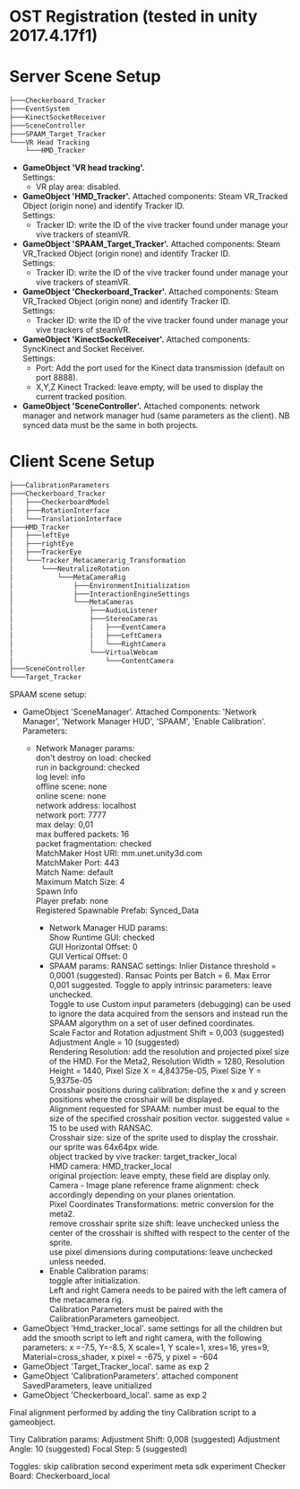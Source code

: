 # OST Registration (tested in unity 2017.4.17f1)
 # Server Scene Setup
```bash 
├───Checkerboard_Tracker
├───EventSystem
├───KinectSocketReceiver
├───SceneController
├───SPAAM_Target_Tracker
└───VR Head Tracking
    └───HMD_Tracker
```
- **GameObject 'VR head tracking'.**  
  Settings: 
  - VR play area: disabled.   
- **GameObject 'HMD_Tracker'.** Attached components: Steam VR_Tracked Object (origin none) and identify Tracker ID.  
   Settings:  
   - Tracker ID: write the ID of the vive tracker found under manage your vive trackers of steamVR.  
- **GameObject 'SPAAM_Target_Tracker'.** Attached components: Steam VR_Tracked Object (origin none) and identify Tracker ID.   
   Settings:   
   - Tracker ID: write the ID of the vive tracker found under manage your vive trackers of steamVR.  
- **GameObject 'Checkerboard_Tracker'.** Attached components: Steam VR_Tracked Object (origin none) and identify Tracker ID.   
   Settings:  
   - Tracker ID: write the ID of the vive tracker found under manage your vive trackers of steamVR.  
- **GameObject 'KinectSocketReceiver'.** Attached components: SyncKinect and Socket Receiver.  
   Settings:   
   - Port: Add the port used for the Kinect data transmission (default on port 8888).
   - X,Y,Z Kinect Tracked: leave empty, will be used to display the current tracked position.
- **GameObject 'SceneController'.** Attached components: network manager and network manager hud (same parameters as the client). NB synced data must be the same in both projects.
# Client Scene Setup
```bash 
├───CalibrationParameters
├───Checkerboard_Tracker
│   ├───CheckerboardModel
│   ├───RotationInterface
│   └───TranslationInterface
├───HMD_Tracker
│   ├───leftEye
│   ├───rightEye
│   ├───TrackerEye
│   └───Tracker_Metacamerarig_Transformation
│       └───NeutralizeRotation
│           └───MetaCameraRig
│               ├───EnvironmentInitialization
│               ├───InteractionEngineSettings
│               └───MetaCameras
│                   ├───AudioListener
│                   ├───StereoCameras
│                   │   ├───EventCamera
│                   │   ├───LeftCamera
│                   │   └───RightCamera
│                   └───VirtualWebcam
│                       └───ContentCamera
├───SceneController
└───Target_Tracker
```
SPAAM scene setup:
- GameObject 'SceneManager'. Attached Components: 'Network Manager', 'Network Manager HUD', 'SPAAM', 'Enable Calibration'.
  Parameters:  
  - Network Manager params:  
don't destroy on load: checked  
run in background: checked  
log level: info  
offline scene: none  
online scene: none  
network address: localhost  
network port: 7777  
max delay: 0,01  
max buffered packets: 16  
packet fragmentation: checked  
MatchMaker Host URI: mm.unet.unity3d.com  
MatchMaker Port: 443  
Match Name: default  
Maximum Match Size: 4  
Spawn Info  
Player prefab: none  
Registered Spawnable Prefab: Synced_Data  

     - Network Manager HUD params:  
Show Runtime GUI: checked  
GUI Horizontal Offset: 0  
GUI Vertical Offset: 0  
      - SPAAM params: 
        RANSAC settings: Inlier Distance threshold = 0,0001 (suggested). Ransac Points per Batch = 6. Max Error 0,001 suggested. Toggle to apply intrinsic parameters: leave unchecked.  
        Toggle to use Custom input parameters (debugging) can be used to ignore the data acquired from the     sensors and instead run the SPAAM algorythm on a set of user defined coordinates.  
         Scale Factor and Rotation adjustment Shift = 0,003 (suggested) Adjustment Angle = 10 (suggested)  
         Rendering Resolution: add the resolution and projected pixel size of the HMD. For the Meta2, Resolution Width = 1280, Resolution Height = 1440, Pixel Size X = 4,84375e-05, Pixel Size Y = 5,9375e-05  
         Crosshair positions during calibration: define the x and y screen positions where the crosshair will be displayed.  
         Alignment requested for SPAAM: number must be equal to the size of the specified crosshair position vector. suggested value = 15 to be used with RANSAC.  
         Crosshair size: size of the sprite used to display the crosshair. our sprite was 64x64px wide.  
         object tracked by vive tracker: target_tracker_local  
         HMD camera: HMD_tracker_local  
         original projection: leave empty, these field are display only.  
         Camera - Image plane reference frame alignment: check accordingly depending on your planes orientation.  
         Pixel Coordinates Transformations: metric conversion for the meta2.  
         remove crosshair sprite size shift: leave unchecked unless the center of the crosshair is shifted with respect to the center of the sprite.  
         use pixel dimensions during computations: leave unchecked unless needed.  
    - Enable Calibration params:  
    toggle after initialization.   
    Left and right Camera needs to be paired with the left camera of the metacamera rig.  
    Calibration Parameters must be paired with the CalibrationParameters gameobject.  
- GameObject 'Hmd_tracker_local'. same settings for all the children but add the smooth script to left and right camera, with the following parameters: x =-7.5, Y=-8.5, X scale=1, Y scale=1, xres=16, yres=9, Material=cross_shader, x pixel = -675, y pixel = -604
- GameObject 'Target_Tracker_local'. same as exp 2
- GameObject 'CalibrationParameters'. attached component SavedParameters, leave unitialized
- GameObject 'Checkerboard_local'. same as exp 2


Final alignment performed by adding the tiny Calibration script to a gameobject.

Tiny Calibration params:
Adjustment Shift: 0,008 (suggested)
Adjustment Angle: 10 (suggested)
Focal Step: 5 (suggested)

Toggles:
skip calibration
second experiment
meta sdk experiment
Checker Board: Checkerboard_local
    

